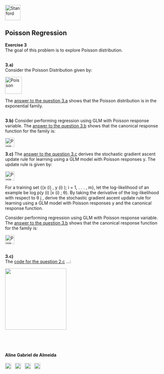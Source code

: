 <a href="https://i.dlpng.com/static/png/498606_preview.png"><img src="https://i.dlpng.com/static/png/498606_preview.png" title="Stanford" alt="Stanford" height="50"></a>

## Poisson Regression  
  
**Exercise 3**  
The goal of this problem is to explore Poisson distribution.   

&nbsp;  
**3.a)**  
Consider the Poisson Distribution given by:

<a href="https://github.com/AlmeidaAlin3/MachineLearning/blob/master/ProblemSet1/Exercise3/img/poisson.png"><img src="https://github.com/AlmeidaAlin3/MachineLearning/blob/master/ProblemSet1/Exercise3/img/poisson.png" title="Poisson" alt="Poisson" height="55"></a>

The [answer to the question 3.a](https://github.com/AlmeidaAlin3/MachineLearning/blob/master/ProblemSet1/Exercise3/ex3_a.md) shows that the Poisson distribution is in the exponential family.

&nbsp;  
**3.b)** 
Consider performing regression using GLM with Poisson response variable. The [answer to the question 3.b](https://github.com/AlmeidaAlin3/MachineLearning/blob/master/ProblemSet1/Exercise3/ex3_b.md) shows that the canonical response function for the family is:  

<a href="https://github.com/AlmeidaAlin3/MachineLearning/blob/master/ProblemSet1/Exercise3/img/poisson_canonical.png"><img src="https://github.com/AlmeidaAlin3/MachineLearning/blob/master/ProblemSet1/Exercise3/img/poisson_canonical.png" title="Poisson Canonical response" alt="Poisson Canonical response" height="30"></a>

**3.c)** 
The [answer to the question 3.c](https://github.com/AlmeidaAlin3/MachineLearning/blob/master/ProblemSet1/Exercise3/ex3_c.md) derives the stochastic gradient ascent update rule for learning using a GLM model with Poisson responses y. The update rule is given by:

<a href="https://github.com/AlmeidaAlin3/MachineLearning/blob/master/ProblemSet1/Exercise3/img/poisson_update.png"><img src="https://github.com/AlmeidaAlin3/MachineLearning/blob/master/ProblemSet1/Exercise3/img/poisson_update.png" title="Poisson update rule" alt="Poisson update rule" height="30"></a>



For a training set {(x (i) , y (i) ); i = 1, . . . , m}, let the log-likelihood of an example
be log p(y (i) |x (i) ; θ). By taking the derivative of the log-likelihood with respect to θ j , derive
the stochastic gradient ascent update rule for learning using a GLM model with Poisson
responses y and the canonical response function.

Consider performing regression using GLM with Poisson response variable. The [answer to the question 3.b](https://github.com/AlmeidaAlin3/MachineLearning/blob/master/ProblemSet1/Exercise3/ex3_b.md) shows that the canonical response function for the family is:  

<a href="https://github.com/AlmeidaAlin3/MachineLearning/blob/master/ProblemSet1/Exercise3/img/poisson_canonical.png"><img src="https://github.com/AlmeidaAlin3/MachineLearning/blob/master/ProblemSet1/Exercise3/img/poisson_canonical.png" title="Poisson Canonical response" alt="Poisson Canonical response" height="30"></a>

&nbsp;  
**3.c)**  
The [code for the question 2.c](https://github.com/AlmeidaAlin3/MachineLearning/blob/master/ProblemSet1/Exercise2/ex2_c.ipynb) ...:  

<a href="https://github.com/AlmeidaAlin3/MachineLearning/blob/master/ProblemSet1/Exercise2/img/2e_plot.png"><img src="https://github.com/AlmeidaAlin3/MachineLearning/blob/master/ProblemSet1/Exercise2/img/2e_plot.png" title="" alt="" height="200"></a>


&nbsp;  
---

#### Aline Gabriel de Almeida  
<a href="https://www.linkedin.com/in/alinegalmeida/"><img src="https://cdn3.iconfinder.com/data/icons/logos-and-brands-adobe/512/201_Linkedin-512.png" title="Linkedin: alinegalmeida" alt="https://www.linkedin.com/in/alinegalmeida/" height="20"></a>
&nbsp; <a href="https://www.kaggle.com/almeidaalin3"><img src="https://cdn3.iconfinder.com/data/icons/logos-and-brands-adobe/512/189_Kaggle-512.png" title="Kaggle: almeidaalin3" alt="https://www.kaggle.com/almeidaalin3" height="20"></a>
&nbsp; <a href="mailto:aline.gabriel.almeida@gmail.com"><img src="https://cdn3.iconfinder.com/data/icons/logos-and-brands-adobe/512/147_Gmail-512.png" title="aline.gabriel.almeida@gmail.com" alt="aline.gabriel.almeida@gmail.com" height="20"></a>
&nbsp; <a href="https://github.com/AlmeidaAlin3/"><img src="https://cdn3.iconfinder.com/data/icons/logos-and-brands-adobe/512/142_Github-512.png" title="Github: AlmeidaAlin3" alt="https://github.com/AlmeidaAlin3/" height="20"></a> 
